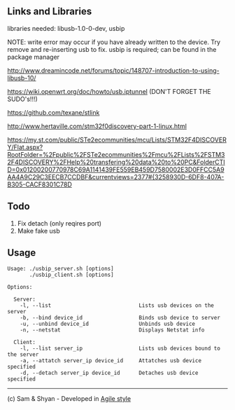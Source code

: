 ## Links and Libraries

libraries needed: libusb-1.0-0-dev, usbip

NOTE: write error may occur if you have already written to the device. Try remove and re-inserting usb to fix.
usbip is required; can be found in the package manager

http://www.dreamincode.net/forums/topic/148707-introduction-to-using-libusb-10/

https://wiki.openwrt.org/doc/howto/usb.iptunnel (DON'T FORGET THE SUDO's!!!)

https://github.com/texane/stlink

http://www.hertaville.com/stm32f0discovery-part-1-linux.html

https://my.st.com/public/STe2ecommunities/mcu/Lists/STM32F4DISCOVERY/Flat.aspx?RootFolder=%2Fpublic%2FSTe2ecommunities%2Fmcu%2FLists%2FSTM32F4DISCOVERY%2FHelp%20transfering%20data%20to%20PC&FolderCTID=0x01200200770978C69A1141439FE559EB459D7580002E3D0FFCC5A9AA4A9C29C3EECB7CCDBF&currentviews=2377#{3258930D-6DF8-407A-B305-CACF8301C78D

## Todo
1. Fix detach (only reqires port)
2. Make fake usb

## Usage

```
Usage: ./usbip_server.sh [options]
       ./usbip_client.sh [options]

Options:

  Server:
    -l, --list                            Lists usb devices on the server
    -b, --bind device_id                  Binds usb device to server
    -u, --unbind device_id                Unbinds usb device
    -n, --netstat                         Displays Netstat info
  
  Client:
    -l, --list server_ip                  Lists usb devices bound to the server
    -a, --attatch server_ip device_id     Attatches usb device specified
    -d, --detach server_ip device_id      Detaches usb device specified

```

-----------------------------------------------------------------------------------------------------------

(c) Sam & Shyan - Developed in  <a href="https://en.wikipedia.org/wiki/Agile_software_development">Agile style</a>
